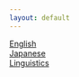 ```yaml
---
layout: default
---
```

[English](English.md)  
[Japanese](Japanese.md)  
[Linguistics](Linguistics.md)  
